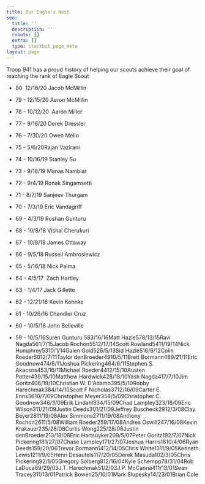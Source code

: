 ```yaml
---
title: Our Eagle's Nest
seo:
  title: ''
  description: ''
  robots: []
  extra: []
  type: stackbit_page_meta
layout: page
---
```

Troop 941 has a proud history of helping our scouts achieve their goal of reaching the rank of Eagle Scout

*   80  12/16/20 Jacob McMillin

*   79 - 12/15/20 Aaron McMillin

*   78 - 10/12/20  Aaron Miller

*   77 - 9/16/20 Derek Dressler

*   76 - 7/30/20 Owen Mello

*   75 - 5/6/20Rajan Vazirani

*   74 - 10/16/19 Stanley Su

*   73 - 9/18/19 Manas Nambiar

*   72 - 9/4/19 Ronak Singamsetti

*   71 - 8/7/19 Sanjeev Thurgam

*   70 - 7/3/19 Eric Vandagriff

*   69 - 4/3/19 Roshan Gunturu

*   68 - 10/8/18 Vishal Cherukuri

*   67 - 10/8/18 James Ottaway

*   66 - 9/5/18 Russell Ambrosiewicz

*   65 - 5/16/18 Nick Palma

*   64 - 4/5/17  Zach Hartley

*   63 - 1/4/17 Jack Gillette

*   62 - 12/21/16 Kevin Kohnke

*   61 - 10/26/16 Chandler Cruz

*   60 - 10/5/16 John Belleville

*   59 - 10/5/16Suren Gunturu 583/16/16Matt Hazle578/13/15Ravi Nagda561/7/15Jacob Rochon5512/17/14Scott Rowland5411/19/14Nick Humphrey5310/1/14Galen Gold526/5/13Sid Hazle516/6/12Colin Roeder5012/7/11Taylor denBroeder4910/5/11Brett Bormann489/21/11Eric Goodnow474/6/11Joshua Pickering464/6/11Stephen S. Akacsos453/16/11Michael Roeder4412/15/10Austen Potter439/15/10Matthew Hardwick428/18/10Yash Nagda417/7/10Jim Goritz406/19/10Christian W. D'Adamo395/5/10Robby Harechmak384/14/10Scott F Nicholas3712/16/09Carter E. Enns3610/7/09Christopher Meyer358/5/09Christopher C. Goodnow346/3/09Erik Lindahl334/15/09Chad Lampley323/18/09Eric Wilson311/21/09Justin Deeds301/21/09Jeffrey Buscheck2912/3/08Clay Beyer2811/19/08Alex Simmons2711/19/08Anthony Rochon2611/5/08William Roeder259/17/08Andres Oswill247/16/08Kevin Krakauer235/28/08Curtis Wong225/28/08Justin denBroeder213/18/08Eric Hartsuyker209/5/07Peter Goritz192/7/07Nick Pickering181/27/07Chase Lampley171/27/07Joshua Harris1610/4/06Ryan Deeds159/20/06Trevor Bormann1412/14/05Chris White1311/9/05Kenneth Lewis1211/9/05Henri Desautels117/20/05Derek Masuda102/3/05Chris Pickering92/1/05Gregory Solberg812/16/04Kyle Schempp78/31/04Rob LaDuca69/29/03J.T. Harechmak51/2/03J.P. McCanna411/13/01Sean Tracey311/13/01Patrick Bowen25/10/01Mark Slupesky14/23/01Brian Cole

